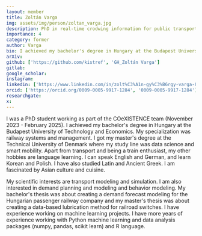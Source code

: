 ```yaml
---
layout: member
title: Zoltán Varga
img: assets/img/person/zoltan_varga.jpg
description: PhD in real-time crodwing information for public transport
importance: 4
category: former
author: Varga
bio: I achieved my bachelor's degree in Hungary at the Budapest University of Technology and Economics. My specialization was railway systems and management. I got my master's degree at the Technical University of Denmark where my study line was data science and smart mobility. I was invloved in the ERC, COeXISTENCE as a PhD Student (November 2023 - February 2025). 
arXiv:
github: ['https://github.com/kistref', 'GH_Zoltán Varga']
gitlab:
google_scholar:
instagram:
linkedin: ['https://www.linkedin.com/in/zolt%C3%A1n-gy%C3%B6rgy-varga-832aa01b0', 'linkedin_ZV']
orcid: ['https://orcid.org/0009-0005-9917-1284', '0009-0005-9917-1284']
researchgate:
x: 
---
```


I was a PhD student working as part of the COeXISTENCE team (November 2023 - February 2025). I achieved my bachelor's degree in Hungary at the Budapest University of Technology and Economics. My specialization was railway systems and management. I got my master's degree at the Technical University of Denmark where my study line was data science and smart mobility. Apart from transport and being a train enthusiast, my other hobbies are language learning. I can speak English and German, and learn Korean and Polish. I have also studied Latin and Ancient Greek. I am fascinated by Asian culture and cuisine. 

My scientific interests are transport modeling and simulation. I am also interested in demand planning and modeling and behavior modeling. My bachelor's thesis was about creating a demand forecast modeling for the Hungarian passenger railway company and my master's thesis was about creating a data-based lubrication method for railroad switches. I have experience working on machine learning projects. I have more years of experience working with Python machine learning and data analysis packages (numpy, pandas, scikit learn) and R language. 


